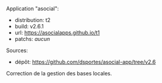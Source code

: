 Application "asocial":
- distribution: t2
- build: v2.6.1
- url: https://asocialapps.github.io/t1
- patchs: _aucun_

Sources:
- dépôt: https://github.com/dsportes/asocial-app/tree/v2.6

Correction de la gestion des bases locales.
